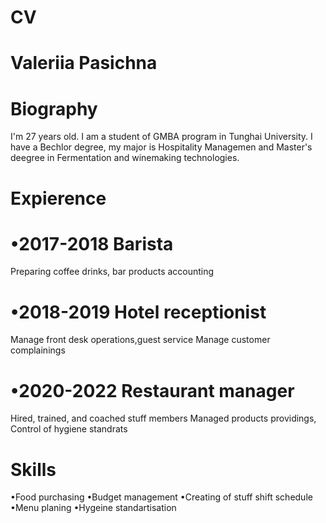 # CV
# Valeriia Pasichna 

# Biography

I'm 27 years old. I am a student of GMBA
program in Tunghai University. I have a Bechlor degree, 
my major is Hospitality Managemen and Master's 
deegree in Fermentation and winemaking 
technologies. 

# Expierence 

# •2017-2018 Barista 
Preparing coffee drinks, bar products accounting
# •2018-2019 Hotel receptionist
Manage front desk operations,guest service
Manage customer complainings
# •2020-2022 Restaurant manager
Hired, trained, and coached stuff members
Managed products providings, 
Control of hygiene standrats 

# Skills

•Food purchasing 
•Budget management 
•Creating of stuff shift schedule
•Menu planing 
•Hygeine standartisation 
